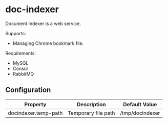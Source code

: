 # doc-indexer

Document Indexer is a web service.

Supports:

- Managing Chrome bookmark file.

Requirements:

- MySQL
- Consul
- RabbitMQ


## Configuration

| Property             | Description         | Default Value   |
|----------------------|---------------------|-----------------|
| docindexer.temp-path | Temporary file path | /tmp/docindexer |
